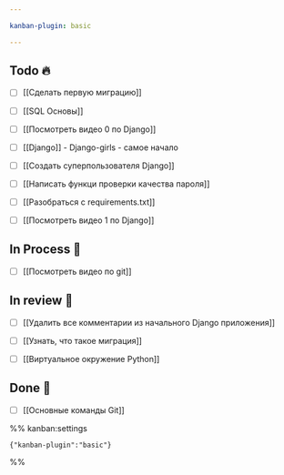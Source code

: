 ```yaml
---

kanban-plugin: basic

---
```


## Todo 🔥

- [ ] [[Сделать первую миграцию]]
- [ ] [[SQL Основы]]
- [ ] [[Посмотреть видео 0 по Django]]
- [ ] [[Django]] - Django-girls - самое начало
- [ ] [[Создать суперпользователя Django]]
- [ ] [[Написать функци проверки качества пароля]]
- [ ] [[Разобраться с requirements.txt]]
- [ ] [[Посмотреть видео 1 по Django]]


## In Process 🍉

- [ ] [[Посмотреть видео по git]]


## In review 🥇

- [ ] [[Удалить все комментарии из начального Django приложения]]
- [ ] [[Узнать, что такое миграция]]
- [ ] [[Виртуальное окружение Python]]


## Done 🤽

- [ ] [[Основные команды Git]]




%% kanban:settings
```
{"kanban-plugin":"basic"}
```
%%